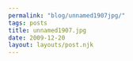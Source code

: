 ```yaml
---
permalink: "blog/unnamed1907jpg/"
tags: posts
title: unnamed1907.jpg
date: 2009-12-20
layout: layouts/post.njk
---
```


